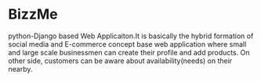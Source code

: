 # BizzMe
python-Django based Web Applicaiton.It is basically the hybrid formation of social media and E-commerce concept base web application where  small and large scale businessmen can create their profile and add products. On other side, customers can  be aware about availability(needs) on their nearby.
